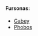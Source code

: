 #### Fursonas:
- [Gabey](https://onetrickwolfy.me/fursona/gabey) 
- [Phobos](https://onetrickwolfy.me/fursona/phobos)
